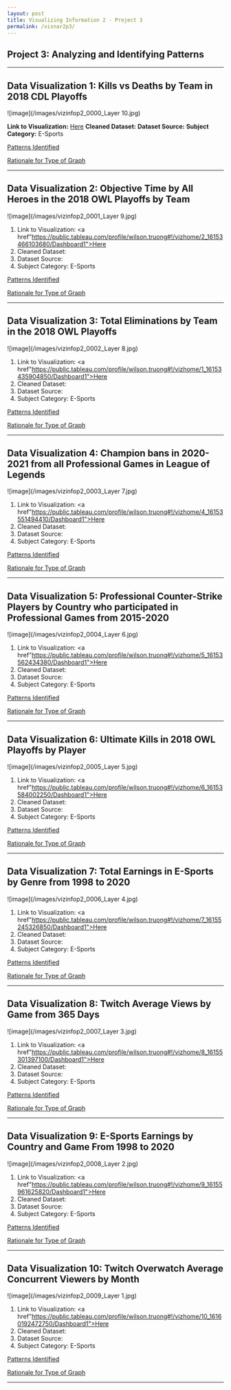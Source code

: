 ```yaml
---
layout: post
title: Visualizing Information 2 - Project 3
permalink: /visnar2p3/
---
```


## Project 3: Analyzing and Identifying Patterns

-----

## Data Visualization 1: Kills vs Deaths by Team in 2018 CDL Playoffs

![image](/images/vizinfop2_0000_Layer 10.jpg)

<b>Link to Visualization:</b> <a href="https://public.tableau.com/profile/wilson.truong#!/vizhome/3_16153519202470/Dashboard1">Here</a>
<b>Cleaned Dataset:</b>
<b>Dataset Source:</b>
<b>Subject Category:</b> E-Sports

<u>Patterns Identified</u>

<u>Rationale for Type of Graph</u>

-----

## Data Visualization 2: Objective Time by All Heroes in the 2018 OWL Playoffs by Team

![image](/images/vizinfop2_0001_Layer 9.jpg)

1. Link to Visualization: <a href"https://public.tableau.com/profile/wilson.truong#!/vizhome/2_16153466103680/Dashboard1">Here</a>
2. Cleaned Dataset:
3. Dataset Source:
4. Subject Category: E-Sports

<u>Patterns Identified</u>

<u>Rationale for Type of Graph</u>

-----

## Data Visualization 3: Total Eliminations by Team in the 2018 OWL Playoffs

![image](/images/vizinfop2_0002_Layer 8.jpg)

1. Link to Visualization: <a href"https://public.tableau.com/profile/wilson.truong#!/vizhome/1_16153435904850/Dashboard1">Here</a>
2. Cleaned Dataset:
3. Dataset Source:
4. Subject Category: E-Sports

<u>Patterns Identified</u>

<u>Rationale for Type of Graph</u>

-----

## Data Visualization 4: Champion bans in 2020-2021 from all Professional Games in League of Legends

![image](/images/vizinfop2_0003_Layer 7.jpg)

1. Link to Visualization: <a href"https://public.tableau.com/profile/wilson.truong#!/vizhome/4_16153551494410/Dashboard1">Here</a>
2. Cleaned Dataset:
3. Dataset Source:
4. Subject Category: E-Sports

<u>Patterns Identified</u>

<u>Rationale for Type of Graph</u>

-----

## Data Visualization 5: Professional Counter-Strike Players by Country who participated in Professional Games from 2015-2020

![image](/images/vizinfop2_0004_Layer 6.jpg)

1. Link to Visualization: <a href"https://public.tableau.com/profile/wilson.truong#!/vizhome/5_16153562434380/Dashboard1">Here</a>
2. Cleaned Dataset:
3. Dataset Source:
4. Subject Category: E-Sports

<u>Patterns Identified</u>

<u>Rationale for Type of Graph</u>

-----

## Data Visualization 6: Ultimate Kills in 2018 OWL Playoffs by Player

![image](/images/vizinfop2_0005_Layer 5.jpg)

1. Link to Visualization: <a href"https://public.tableau.com/profile/wilson.truong#!/vizhome/6_16153584002250/Dashboard1">Here</a>
2. Cleaned Dataset:
3. Dataset Source:
4. Subject Category: E-Sports

<u>Patterns Identified</u>

<u>Rationale for Type of Graph</u>

-----

## Data Visualization 7: Total Earnings in E-Sports by Genre from 1998 to 2020

![image](/images/vizinfop2_0006_Layer 4.jpg)

1. Link to Visualization: <a href"https://public.tableau.com/profile/wilson.truong#!/vizhome/7_16155245326850/Dashboard1">Here</a>
2. Cleaned Dataset:
3. Dataset Source:
4. Subject Category: E-Sports

<u>Patterns Identified</u>

<u>Rationale for Type of Graph</u>

-----

## Data Visualization 8: Twitch Average Views by Game from 365 Days

![image](/images/vizinfop2_0007_Layer 3.jpg)

1. Link to Visualization: <a href"https://public.tableau.com/profile/wilson.truong#!/vizhome/8_16155301397100/Dashboard1">Here</a>
2. Cleaned Dataset:
3. Dataset Source:
4. Subject Category: E-Sports

<u>Patterns Identified</u>

<u>Rationale for Type of Graph</u>

-----

## Data Visualization 9: E-Sports Earnings by Country and Game From 1998 to 2020

![image](/images/vizinfop2_0008_Layer 2.jpg)

1. Link to Visualization: <a href"https://public.tableau.com/profile/wilson.truong#!/vizhome/9_16155961625820/Dashboard1">Here</a>
2. Cleaned Dataset:
3. Dataset Source:
4. Subject Category: E-Sports

<u>Patterns Identified</u>

<u>Rationale for Type of Graph</u>

-----

## Data Visualization 10: Twitch Overwatch Average Concurrent Viewers by Month

![image](/images/vizinfop2_0009_Layer 1.jpg)

1. Link to Visualization: <a href"https://public.tableau.com/profile/wilson.truong#!/vizhome/10_16160192472750/Dashboard1">Here</a>
2. Cleaned Dataset:
3. Dataset Source:
4. Subject Category: E-Sports

<u>Patterns Identified</u>

<u>Rationale for Type of Graph</u>

-----
